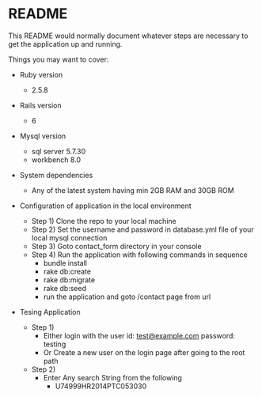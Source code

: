 # README

This README would normally document whatever steps are necessary to get the
application up and running.

Things you may want to cover:

* Ruby version
    - 2.5.8
* Rails version
    - 6 
* Mysql version
    - sql server 5.7.30
    - workbench 8.0
* System dependencies
    - Any of the latest system having min 2GB RAM and 30GB ROM 

* Configuration of application in the local environment
    - Step 1) Clone the repo to your local machine
    - Step 2) Set the username and password in database.yml file of your local mysql connection
    - Step 3) Goto contact_form directory in your console
    - Step 4) Run the application with following commands in sequence 
        - bundle install
        - rake db:create
        - rake db:migrate
        - rake db:seed
        - run the application and goto /contact page from url 


* Tesing Application
    - Step 1) 
        - Either login with the user id: test@example.com password: testing
        - Or Create a new user on the login page after going to the root path
    - Step 2)
        - Enter Any search String from the following 
            - U74999HR2014PTC053030
    
